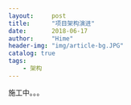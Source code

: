 ```yaml
---
layout:     post
title:      "项目架构演进"
date:       2018-06-17
author:     "Hime"
header-img: "img/article-bg.JPG"
catalog: true
tags:
    - 架构
---
```


施工中。。。